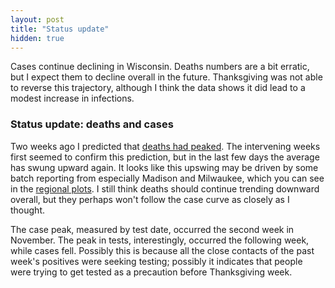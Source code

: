 ```yaml
---
layout: post
title: "Status update"
hidden: true
---
```



Cases continue declining in Wisconsin. Deaths numbers are a bit erratic, but I expect them to decline overall in the future. Thanksgiving was not able to reverse this trajectory, although I think the data shows it did lead to a modest increase in infections.

### Status update: deaths and cases
Two weeks ago I predicted that [deaths had peaked](2020-12-7-status-update.md). The intervening weeks first seemed to confirm this prediction, but in the last few days the average has swung upward again. It looks like this upswing may be driven by some batch reporting from especially Madison and Milwaukee, which you can see in the [regional plots](../dashboard-regional.md). I still think deaths should continue trending downward overall, but they perhaps won't follow the case curve as closely as I thought.

The case peak, measured by test date, occurred the second week in November. The peak in tests, interestingly, occurred the following week, while cases fell. Possibly this is because all the close contacts of the past week's positives were seeking testing; possibly it indicates that people were trying to get tested as a precaution before Thanksgiving week.
